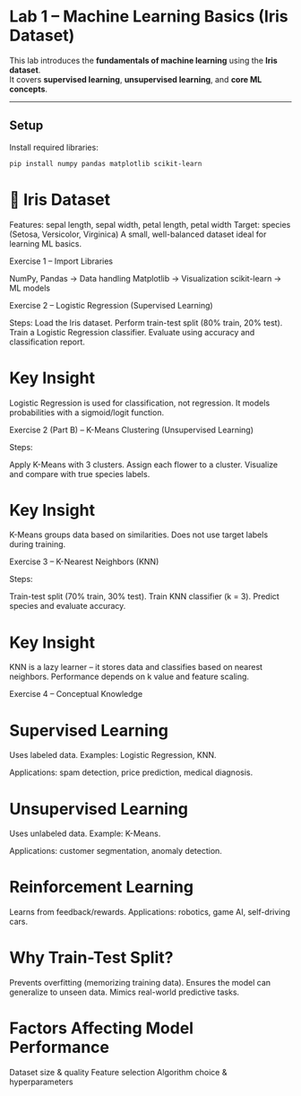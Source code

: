 # Lab 1 – Machine Learning Basics (Iris Dataset)

This lab introduces the **fundamentals of machine learning** using the **Iris dataset**.  
It covers **supervised learning**, **unsupervised learning**, and **core ML concepts**.

---

##  Setup

Install required libraries:

```bash
pip install numpy pandas matplotlib scikit-learn

```

# 🌸 Iris Dataset

Features: sepal length, sepal width, petal length, petal width
Target: species (Setosa, Versicolor, Virginica)
A small, well-balanced dataset ideal for learning ML basics.

 Exercise 1 – Import Libraries

NumPy, Pandas → Data handling
Matplotlib → Visualization
scikit-learn → ML models

 Exercise 2 – Logistic Regression (Supervised Learning)

Steps:
Load the Iris dataset.
Perform train-test split (80% train, 20% test).
Train a Logistic Regression classifier.
Evaluate using accuracy and classification report.

# Key Insight

Logistic Regression is used for classification, not regression.
It models probabilities with a sigmoid/logit function.

Exercise 2 (Part B) – K-Means Clustering (Unsupervised Learning)

Steps:

Apply K-Means with 3 clusters.
Assign each flower to a cluster.
Visualize and compare with true species labels.

# Key Insight

K-Means groups data based on similarities.
Does not use target labels during training.

Exercise 3 – K-Nearest Neighbors (KNN)

Steps:

Train-test split (70% train, 30% test).
Train KNN classifier (k = 3).
Predict species and evaluate accuracy.

# Key Insight

KNN is a lazy learner – it stores data and classifies based on nearest neighbors.
Performance depends on k value and feature scaling.

Exercise 4 – Conceptual Knowledge
 
# Supervised Learning

Uses labeled data.
Examples: Logistic Regression, KNN.

Applications: spam detection, price prediction, medical diagnosis.

# Unsupervised Learning

Uses unlabeled data.
Example: K-Means.

Applications: customer segmentation, anomaly detection.

# Reinforcement Learning

Learns from feedback/rewards.
Applications: robotics, game AI, self-driving cars.

# Why Train-Test Split?

Prevents overfitting (memorizing training data).
Ensures the model can generalize to unseen data.
Mimics real-world predictive tasks.

# Factors Affecting Model Performance

Dataset size & quality
Feature selection
Algorithm choice & hyperparameters



